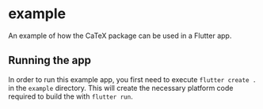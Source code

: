 # example

An example of how the CaTeX package can be used in a Flutter app.

## Running the app

In order to run this example app, you first need to execute `flutter create .` in the `example` directory. This will create the necessary platform code required to build the with `flutter run`.
